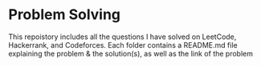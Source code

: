 # Problem Solving

This repoistory includes all the questions I have solved on LeetCode, Hackerrank, and Codeforces. Each folder contains a README.md file explaining the problem & the solution(s), as well as the link of the problem
